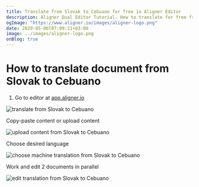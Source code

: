 ```yaml
---
title: Translate from Slovak to Cebuano for free in Aligner Editor
description: Aligner Dual Editor Tutorial. How to translate for free from Slovak to Cebuano. Aligner is multilingual document management platform. 
ogImage: "https://www.aligner.io/images/aligner-logo.png"
date: 2020-05-06T07:09:21+03:00
image: ../images/aligner-logo.png
onBlog: true
---
```


# How to translate document from Slovak to Cebuano

1. Go to editor at [app.aligner.io](https://app.aligner.io "Aligner App web page")

![translate from Slovak to Cebuano](../aligner-blank-editor.png "translate from Slovak to Cebuano")

Copy-paste content or upload content

![upload content from Slovak to Cebuano](../aligner-uploaded-document.png "upload content from Slovak to Cebuano")

Choose desired language

![choose machine translation from Slovak to Cebuano](../aligner-language-dropdown.png "choose machine translation from Slovak to Cebuano")

Work and edit 2 documents in parallel

![edit translation from Slovak to Cebuano](../aligner-double-sitded-editor.png "edit translation from Slovak to Cebuano")

